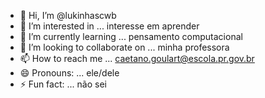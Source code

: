 - 👋 Hi, I’m @lukinhascwb
- 👀 I’m interested in ... interesse em aprender 
- 🌱 I’m currently learning ... pensamento computacional
- 💞️ I’m looking to collaborate on ... minha professora
- 📫 How to reach me ... caetano.goulart@escola.pr.gov.br
- 😄 Pronouns: ... ele/dele
- ⚡ Fun fact: ... não sei

<!---
lukinhascwb/lukinhascwb is a ✨ special ✨ repository because its `README.md` (this file) appears on your GitHub profile.
You can click the Preview link to take a look at your changes.
--->
